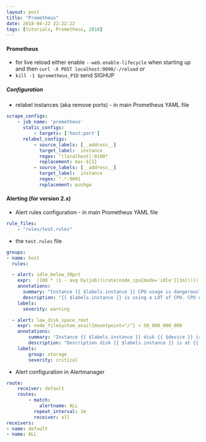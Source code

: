 ```yaml
---
layout: post
title: "Prometheus"
date: 2018-04-22 22:22:22
tags: [tutorials, Prometheus, 2018]
---
```

#### Prometheus
- for live reload either enable `--web.enable-lifecycle` when starting up and then `curl -X POST localhost:9090/-/reload` _or_
- `kill -1 $prometheus_PID` send SIGHUP

##### Configuration
- relabel instances (aka remove ports) - in main Prometheus YAML file

```yaml
scrape_configs:
    - job_name: 'prometheus'
      static_configs:
          - targets: ['host:port']
      relabel_configs:
          - source_labels: [__address__]
            target_label:  instance
            regex: ^(localhost):9100*
            replacement: mac-${1}
          - source_labels: [__address__]
            target_label:  instance
            regex: ^.*:9091
            replacement: pushgw
```

#### Alerting (for version 2.x)
- Alert rules configuration - in main Prometheus YAML file

```yaml
rule_files:
    - "rules/test.rules"
```

- the `test.rules` file

```yaml
groups:
- name: host
  rules:

  - alert: idle_below_30pct
    expr:  (100 * (1 - avg by(job)(irate(node_cpu{mode='idle'}[1m])))) < 30
    annotations:
      summary: "Instance {{ $labels.instance }} CPU usage is dangerously high"
      description: "{{ $labels.instance }} is using a LOT of CPU. CPU usage is {{ humanize $value}}%."
    labels:
      severity: warning

  - alert: low_disk_space_root
    expr: node_filesystem_avail{mountpoint="/"} < 50_000_000_000
    annotations:
        summary: "Instance {{ $labels.instance }} disk {{ $device }} is low on space"
        description: "Description disk {{ $labels.instance }} is at {{ humanize $value }}B"
    labels:
        group: storage
        severity: critical
```

- Alert configuration in Alertmanager

```yaml
route:
    receiver: default
    routes:
        - match:
            alertname: ALL
          repeat_interval: 1m
          receiver: all
receivers:
- name: default
- name: ALL
```

